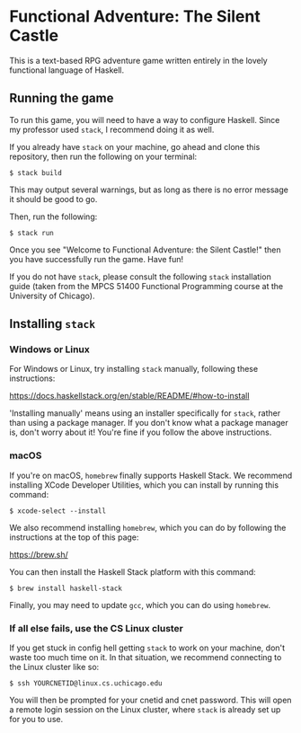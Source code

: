 # Functional Adventure: The Silent Castle
This is a text-based RPG adventure game written entirely in the lovely functional language of Haskell.

## Running the game

To run this game, you will need to have a way to configure Haskell. Since my professor used `stack`, I recommend doing it as well.

If you already have `stack` on your machine, go ahead and clone this repository, then run the following on your terminal:

    $ stack build

This may output several warnings, but as long as there is no error message it should be good to go.

Then, run the following:

    $ stack run

Once you see "Welcome to Functional Adventure: the Silent Castle!" then you have successfully run the game. Have fun!

If you do not have `stack`, please consult the following `stack` installation guide (taken from the MPCS 51400 Functional Programming course at the University of Chicago).

## Installing `stack`

### Windows or Linux

For Windows or Linux, try installing `stack` manually, following these instructions:

https://docs.haskellstack.org/en/stable/README/#how-to-install

'Installing manually' means using an installer specifically for `stack`, rather than using a package manager. If you don't know what a package manager is, don't worry about it! You're fine if you follow the above instructions.

### macOS

If you're on macOS, `homebrew` finally supports Haskell Stack. We recommend installing XCode Developer Utilities, which you can install by running this command:
    
    $ xcode-select --install

We also recommend installing `homebrew`, which you can do by following the instructions at the top of this page:

https://brew.sh/

You can then install the Haskell Stack platform with this command:

    $ brew install haskell-stack
Finally, you may need to update `gcc`, which you can do using `homebrew`.

### If all else fails, use the CS Linux cluster

If you get stuck in config hell getting `stack` to work on your machine, don't waste too much time on it. In that situation, we recommend connecting to the Linux cluster like so:

    $ ssh YOURCNETID@linux.cs.uchicago.edu
You will then be prompted for your cnetid and cnet password. This will open a remote login session on the Linux cluster, where `stack` is already set up for you to use.
